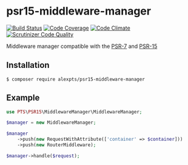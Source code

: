 # psr15-middleware-manager

[![Build Status](https://travis-ci.org/alexpts/psr15-middleware-manager.svg?branch=master)](https://travis-ci.org/alexpts/psr15-middleware-manager)
[![Code Coverage](https://scrutinizer-ci.com/g/alexpts/psr15-middleware-manager/badges/coverage.png?b=master)](https://scrutinizer-ci.com/g/alexpts/psr15-middleware-manager/?branch=master)
[![Code Climate](https://codeclimate.com/github/alexpts/psr15-middleware-manager/badges/gpa.svg)](https://codeclimate.com/github/alexpts/psr15-middleware-manager)
[![Scrutinizer Code Quality](https://scrutinizer-ci.com/g/alexpts/psr15-middleware-manager/badges/quality-score.png?b=master)](https://scrutinizer-ci.com/g/alexpts/psr15-middleware-manager/?branch=master)


Middleware manager compatible with the [PSR-7](https://www.php-fig.org/psr/psr-7/) and [PSR-15](https://www.php-fig.org/psr/psr-15/)

## Installation

```$ composer require alexpts/psr15-middleware-manager```


## Example
```php
use PTS\PSR15\MiddlewareManager\MiddlewareManager;

$manager = new MiddlewareManager;

$manager
	->push(new RequestWithAttribute(['container' => $container]))
	->push(new RouterMiddleware);

$manager->handle($request);
```
